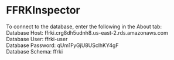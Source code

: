 # FFRKInspector

To connect to the database, enter the following in the About tab:  
Database Host: ffrki.crg8dh5udnh8.us-east-2.rds.amazonaws.com  
Database User: ffrki-user  
Database Password: qUm1FyGjU8USclhKY4gF  
Database Schema: ffrki
